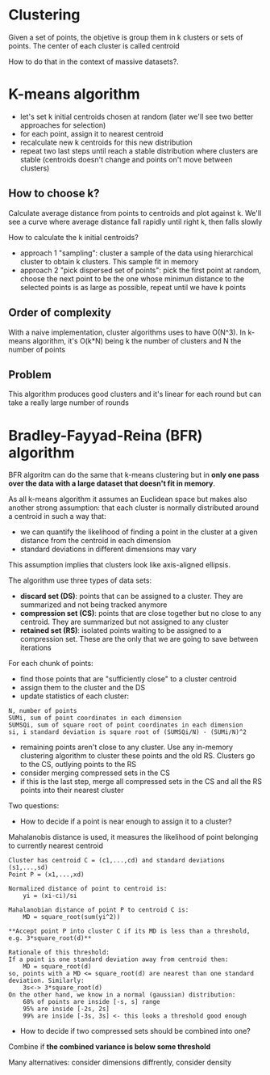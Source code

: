 Clustering
==========
Given a set of points, the objetive is group them in k clusters or sets of points. The center of each cluster is called centroid  

How to do that in the context of massive datasets?. 

# K-means algorithm
- let's set k initial centroids chosen at random (later we'll see two better approaches for selection)
- for each point, assign it to nearest centroid
- recalculate new k centroids for this new distribution
- repeat two last steps until reach a stable distribution where clusters are stable (centroids doesn't change and points on't move between clusters)  

## How to choose k?
Calculate average distance from points to centroids and plot against k. We'll see a curve where average distance fall rapidly until right k, then falls slowly 

How to calculate the k initial centroids? 
- approach 1 "sampling": cluster a sample of the data using hierarchical cluster to obtain k clusters. This sample fit in memory
- approach 2 "pick dispersed set of points": pick the first point at random, choose the next point to be the one whose minimun distance to the selected points is as large as possible, repeat until we have k points  

## Order of complexity
With a naive implementation, cluster algorithms uses to have O(N^3). In k-means algorithm, it's O(k*N) being k the number of clusters and N the number of points

## Problem
This algorithm produces good clusters and it's linear for each round but can take a really large number of rounds

# Bradley-Fayyad-Reina (BFR) algorithm  
BFR algoritm can do the same that k-means clustering but in **only one pass over the data with a large dataset that doesn't fit in memory**. 

As all k-means algorithm it assumes an Euclidean space but makes also another strong assumption: that each cluster is normally distributed around a centroid in such a way that: 

- we can quantify the likelihood of finding a point in the cluster at a given distance from the centroid in each dimension 
- standard deviations in different dimensions may vary

This assumption implies that clusters look like axis-aligned ellipsis. 

The algorithm use three types of data sets: 
- **discard set (DS)**: points that can be assigned to a cluster. They are summarized and not being tracked anymore
- **compression set (CS)**: points that are close together but no close to any centroid. They are summarized but not assigned to any cluster
- **retained set (RS)**: isolated points waiting to be assigned to a compression set. These are the only that we are going to save between iterations 

For each chunk of points: 
- find those points that are "sufficiently close" to a cluster centroid
- assign them to the cluster and the DS
- update statistics of each cluster: 

```
N, number of points
SUMi, sum of point coordinates in each dimension 
SUMSQi, sum of square root of point coordinates in each dimension
si, i standard deviation is square root of (SUMSQi/N) - (SUMi/N)^2
```

- remaining points aren't close to any cluster. Use any in-memory clustering algorithm to cluster these points and the old RS. Clusters go to the CS, outlying points to the RS
- consider merging compressed sets in the CS
- if this is the last step, merge all compressed sets in the CS and all the RS points into their nearest cluster

Two questions: 
- How to decide if a point is near enough to assign it to a cluster?

Mahalanobis distance is used, it measures the likelihood of point belonging to currently nearest centroid 

```
Cluster has centroid C = (c1,...,cd) and standard deviations (s1,...,sd)
Point P = (x1,...,xd)

Normalized distance of point to centroid is: 
    yi = (xi-ci)/si

Mahalanobian distance of point P to centroid C is: 
    MD = square_root(sum(yi^2))

**Accept point P into cluster C if its MD is less than a threshold, e.g. 3*square_root(d)**

Rationale of this threshold: 
If a point is one standard deviation away from centroid then: 
    MD = square_root(d)
so, points with a MD <= square_root(d) are nearest than one standard deviation. Similarly: 
    3s<-> 3*square_root(d)
On the other hand, we know in a normal (gaussian) distribution: 
    68% of points are inside [-s, s] range
    95% are inside [-2s, 2s]
    99% are inside [-3s, 3s] <- this looks a threshold good enough 
```

- How to decide if two compressed sets should be combined into one?

Combine if **the combined variance is below some threshold** 

Many alternatives: consider dimensions diffrently, consider density 



